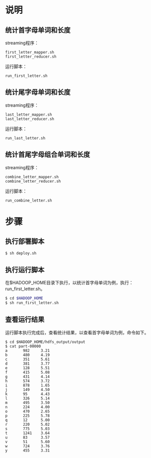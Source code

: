 # 说明

## 统计首字母单词和长度

streaming程序：

```
first_letter_mapper.sh
first_letter_reducer.sh
```

运行脚本：

```
run_first_letter.sh
```


## 统计尾字母单词和长度

streaming程序：

```
last_letter_mapper.sh
last_letter_reducer.sh
```

运行脚本：

```
run_last_letter.sh
```


## 统计首尾字母组合单词和长度

streaming程序：

```
combine_letter_mapper.sh
combine_letter_reducer.sh
```

运行脚本：

```
run_combine_letter.sh
```


# 步骤

## 执行部署脚本

```bash
$ sh deploy.sh
```


## 执行运行脚本

在$HADOOP_HOME目录下执行，以统计首字母单词为例，执行：run_first_letter.sh。

```bash
$ cd $HADOOP_HOME
$ sh run_first_letter.sh
```


## 查看运行结果

运行脚本执行完成后，查看统计结果，以查看首字母单词为例，命令如下。

```
$ cd $HADOOP_HOME/hdfs_output/output
$ cat part-00000 
a       982     3.21
b       480     4.19
c       351     5.61
d       381     3.77
e       128     5.51
f       415     5.08
g       431     4.14
h       574     3.72
i       878     1.65
j       149     4.50
k       95      4.43
l       326     5.14
m       495     3.50
n       224     4.00
o       470     2.65
p       225     5.78
q       12      5.00
r       220     5.02
s       775     5.03
t       1241    3.64
u       83      3.57
v       51      5.60
w       724     3.76
y       455     3.31
```



